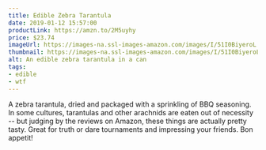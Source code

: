 ```yaml
---
title: Edible Zebra Tarantula
date: 2019-01-12 15:57:00
productLink: https://amzn.to/2M5uyhy
price: $23.74
imageUrl: https://images-na.ssl-images-amazon.com/images/I/51I0BiyeroL._SY679_.jpg
thumbnail: https://images-na.ssl-images-amazon.com/images/I/51I0BiyeroL._SR600,315_.jpg
alt: An edible zebra tarantula in a can
tags:
- edible
- wtf
---
```


A zebra tarantula, dried and packaged with a sprinkling of BBQ seasoning. In some cultures, tarantulas and other arachnids are eaten out of necessity -- but judging by the reviews on Amazon, these things are actually pretty tasty. Great for truth or dare tournaments and impressing your friends. Bon appetit!